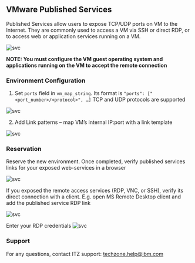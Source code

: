 ## VMware Published Services

Published Services allow users to expose TCP/UDP ports on VM to the Internet. 
They are commonly used to access a VM via SSH or direct RDP, or to access web or application services running on a VM.

![svc](https://github.com/IBM/itz-support-public/blob/main/IBM-Technology-Zone/IBM-Technology-Zone-Runbooks/Images/vmware-public-svc.png)

**NOTE: You must configure the VM guest operating system and applications running on the VM to accept the remote connection**

### Environment Configuration
1. Set `ports` field in `vm_map_string`. 
Its format is `"ports": ["<port_number>/<protocol>", …]`
TCP and UDP protocols are supported

![svc](https://github.com/IBM/itz-support-public/blob/main/IBM-Technology-Zone/IBM-Technology-Zone-Runbooks/Images/vmware-public-svc-map.png)

2. Add Link patterns – map VM’s internal IP:port with a link template

![svc](https://github.com/IBM/itz-support-public/blob/main/IBM-Technology-Zone/IBM-Technology-Zone-Runbooks/Images/vmware-public-links.png)

### Reservation
Reserve the new environment. Once completed, verify published services links for your exposed web-services in a browser

![svc](https://github.com/IBM/itz-support-public/blob/main/IBM-Technology-Zone/IBM-Technology-Zone-Runbooks/Images/vmware-public-reservation.png)

If you exposed the remote access services (RDP, VNC, or SSH), verify its direct connection with a client.
E.g. open MS Remote Desktop client and add the published service RDP link

![svc](https://github.com/IBM/itz-support-public/blob/main/IBM-Technology-Zone/IBM-Technology-Zone-Runbooks/Images/vmware-public-rdp.png)

Enter your RDP credentials
![svc](https://github.com/IBM/itz-support-public/blob/main/IBM-Technology-Zone/IBM-Technology-Zone-Runbooks/Images/vmware-public-rdp2.png)

### Support

For any questions, contact ITZ support: techzone.help@ibm.com
